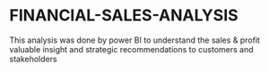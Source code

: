 # FINANCIAL-SALES-ANALYSIS
This analysis was done by power BI to understand the sales &amp; profit valuable insight and strategic recommendations to customers and stakeholders 
